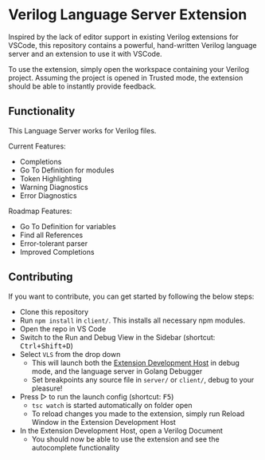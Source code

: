 # Verilog Language Server Extension

Inspired by the lack of editor support in existing Verilog extensions for VSCode, this repository contains a powerful, hand-written Verilog language server and an extension to use it with VSCode.

To use the extension, simply open the workspace containing your Verilog project. Assuming the project is opened in Trusted mode, the extension should be able to instantly provide feedback.

## Functionality

This Language Server works for Verilog files.

Current Features:

- Completions
- Go To Definition for modules
- Token Highlighting
- Warning Diagnostics
- Error Diagnostics

Roadmap Features:

- Go To Definition for variables
- Find all References
- Error-tolerant parser
- Improved Completions

## Contributing

If you want to contribute, you can get started by following the below steps:

- Clone this repository
- Run `npm install` in `client/`. This installs all necessary npm modules.
- Open the repo in VS Code
- Switch to the Run and Debug View in the Sidebar (shortcut: <kbd>Ctrl+Shift+D</kbd>)
- Select `VLS` from the drop down
  - This will launch both the [Extension Development Host](https://code.visualstudio.com/api/get-started/your-first-extension#:~:text=Then%2C%20inside%20the%20editor%2C%20press%20F5.%20This%20will%20compile%20and%20run%20the%20extension%20in%20a%20new%20Extension%20Development%20Host%20window.) in debug mode, and the language server in Golang Debugger
  - Set breakpoints any source file in `server/` or `client/`, debug to your pleasure!
- Press ▷ to run the launch config (shortcut: <kbd>F5</kbd>)
  - `tsc watch` is started automatically on folder open
  - To reload changes you made to the extension, simply run Reload Window in the Extension Development Host
- In the Extension Development Host, open a Verilog Document
  - You should now be able to use the extension and see the autocomplete functionality
